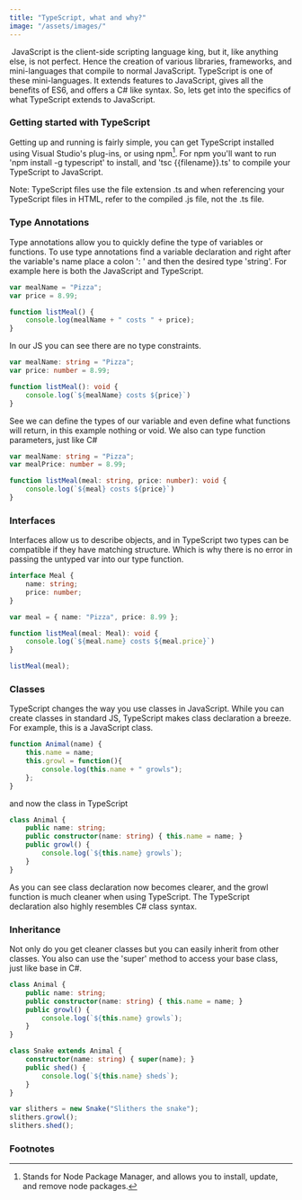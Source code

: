 ```yaml
---
title: "TypeScript, what and why?"
image: "/assets/images/"
---
```

<img src="{{ page.image }}" alt="">
JavaScript is the client-side scripting language king, but it, like anything else, is not perfect. Hence the creation of various libraries, frameworks, and mini-languages that compile to normal JavaScript. TypeScript is one of these mini-languages. It extends features to JavaScript, gives all the benefits of ES6, and offers a C# like syntax. So, lets get into the specifics of what TypeScript extends to JavaScript. 


### Getting started with TypeScript

Getting up and running is fairly simple, you can get TypeScript installed using Visual Studio's plug-ins, or using npm[^1]. For npm you'll want to run 'npm install -g typescript' to install, and 'tsc {{filename}}.ts' to compile your TypeScript to JavaScript. 

<span>Note:</span> TypeScript files use the file extension .ts and when referencing your TypeScript files in HTML, refer to the compiled .js file, not the .ts file.


### Type Annotations

Type annotations allow you to quickly define the type of variables or functions. To use type annotations find a variable declaration and right after the variable's name place a colon ': ' and then the desired type 'string'. For example here is both the JavaScript and TypeScript.

```javascript
var mealName = "Pizza";
var price = 8.99;

function listMeal() {
    console.log(mealName + " costs " + price);
}
```

In our JS you can see there are no type constraints.

```typescript
var mealName: string = "Pizza";
var price: number = 8.99;

function listMeal(): void {
	console.log(`${mealName} costs ${price}`)
}
```

See we can define the types of our variable and even define what functions will return, in this example nothing or void. We also can type function parameters, just like C#

```typescript
var mealName: string = "Pizza";
var mealPrice: number = 8.99;

function listMeal(meal: string, price: number): void {
	console.log(`${meal} costs ${price}`)
}
```


### Interfaces

Interfaces allow us to describe objects, and in TypeScript two types can be compatible if they have matching structure. Which is why there is no error in passing the untyped var into our type function.

```typescript
interface Meal {
	name: string;
	price: number;
}

var meal = { name: "Pizza", price: 8.99 };

function listMeal(meal: Meal): void {
	console.log(`${meal.name} costs ${meal.price}`)
}

listMeal(meal);
```


### Classes

TypeScript changes the way you use classes in JavaScript. While you can create classes in standard JS, TypeScript makes class declaration a breeze. For example, this is a JavaScript class.

```javascript
function Animal(name) {
	this.name = name;
	this.growl = function(){
		console.log(this.name + " growls");
	};
}
```

and now the class in TypeScript

```typescript
class Animal {
	public name: string;
	public constructor(name: string) { this.name = name; }
	public growl() {
		console.log(`${this.name} growls`);
	}
}
```

As you can see class declaration now becomes clearer, and the growl function is much cleaner when using TypeScript. The TypeScript declaration also highly resembles C# class syntax.


### Inheritance

Not only do you get cleaner classes but you can easily inherit from other classes. You also can use the 'super' method to access your base class, just like base in C#.

```typescript
class Animal {
	public name: string;
	public constructor(name: string) { this.name = name; }
	public growl() {
		console.log(`${this.name} growls`);
	}
}

class Snake extends Animal {
	constructor(name: string) { super(name); }
	public shed() {
		console.log(`${this.name} sheds`);
	}
}

var slithers = new Snake("Slithers the snake");
slithers.growl();
slithers.shed();
```





### Footnotes

[^1]: Stands for Node Package Manager, and allows you to install, update, and remove node packages.